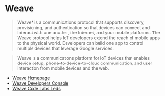 # Weave
> Weave* is a communications protocol that supports discovery, provisioning, and authentication so that devices can connect and interact with one another, the Internet, and your mobile platforms. The Weave protocol helps IoT developers extend the reach of mobile apps to the physical world. Developers can build one app to control multiple devices that leverage Google services.

> Weave is a communications platform for IoT devices that enables device setup, phone-to-device-to-cloud communication, and user interaction from mobile devices and the web.

- [Weave Homepage](https://developers.google.com/weave/)
- [Weave Developers Console](https://weave.google.com/console/u/0/#)
- [Weave Code Labs Leds](https://codelabs.developers.google.com/codelabs/brillo-weave-leds/)
